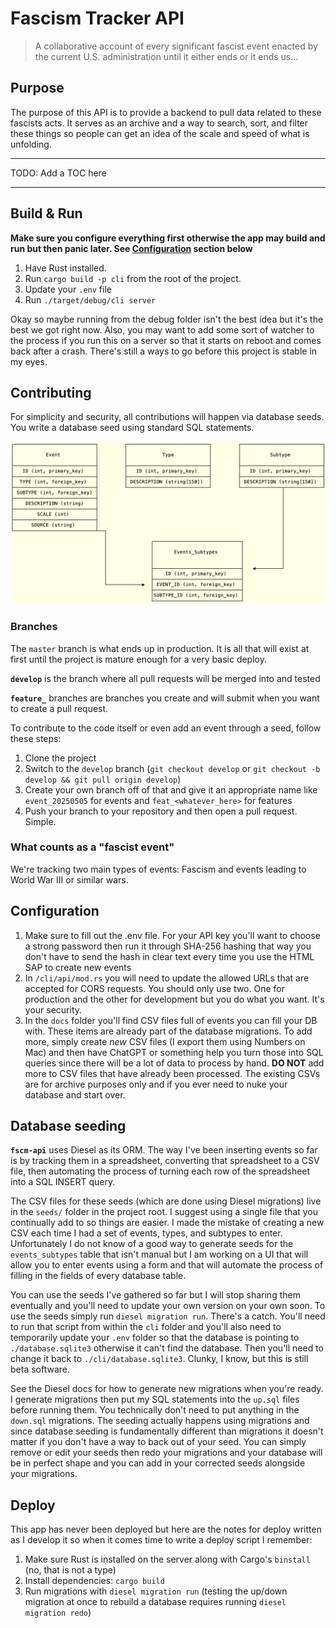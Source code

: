 # Fascism Tracker API

> A collaborative account of every significant fascist event enacted by the current U.S. administration until it either ends or it ends us...

## Purpose

The purpose of this API is to provide a backend to pull data related to these fascists acts. It serves as an archive
and a way to search, sort, and filter these things so people can get an idea of the scale and speed of what is unfolding.

---
TODO: Add a TOC here

---

## Build & Run

__Make sure you configure everything first otherwise the app may build and run
but then panic later. See [Configuration](#configuration) section below__

1. Have Rust installed.
2. Run `cargo build -p cli` from the root of the project.
3. Update your `.env` file
4. Run `./target/debug/cli server`

Okay so maybe running from the debug folder isn't the best idea but it's the best we got
right now. Also, you may want to add some sort of watcher to the process if you run this 
on a server so that it starts on reboot and comes back after a crash. There's still
a ways to go before this project is stable in my eyes.

## Contributing

For simplicity and security, all contributions will happen via database
seeds. You write a database seed using standard SQL statements.

![Database diagram](./docs/fscm-api-db.png)

### Branches

The `master` branch is what ends up in production. It is all that will exist at first 
until the project is mature enough for a very basic deploy.

__`develop`__ is the branch where all pull requests will be merged into and tested

__`feature_`__ branches are branches you create and will submit when you want to create 
a pull request. 

To contribute to the code itself or even add an event through a seed, follow these steps:

1. Clone the project
2. Switch to the `develop` branch (`git checkout develop` or `git checkout -b develop && git pull origin develop`)
3. Create your own branch off of that and give it an appropriate name like `event_20250505` for events and `feat_<whatever_here>` for features
4. Push your branch to your repository and then open a pull request. Simple.

### What counts as a "fascist event"

We're tracking two main types of events: Fascism and events leading to World War III or similar wars.

## Configuration

1. Make sure to fill out the .env file. For your API key you'll want to choose a strong password then run it through SHA-256 hashing that way you don't have to send the hash in clear text every time you use the HTML SAP to create new events
2. In `/cli/api/mod.rs` you will need to update the allowed URLs that are accepted for CORS requests. You should only use two. One for production and the other for development but you do what you want. It's your security.
3. In the `docs` folder you'll find CSV files full of events you can fill your DB with. These items are already part of the database migrations. To add more, simply create *new* CSV files (I export them using Numbers on Mac) and then have ChatGPT or something help you turn those into SQL queries since there will be a lot of data to process by hand. __DO NOT__ add more to CSV files that have already been processed. The existing CSVs are for archive purposes only and if you ever need to nuke your database and start over.

## Database seeding

__`fscm-api`__ uses Diesel as its ORM. The way I've been inserting events so far is by tracking them in a spreadsheet, converting that spreadsheet to a CSV file, then automating the process of turning each row of the spreadsheet into a SQL INSERT query.

The CSV files for these seeds (which are done using Diesel migrations) live in the `seeds/` folder in the project root. I suggest using a single file that you continually add to so things are easier. I made the mistake of creating a new CSV each time I had a set of events, types, and subtypes to enter. Unfortunately I do not know of a good way to generate seeds for the `events_subtypes` table that isn't manual but I am working on a UI that will allow you to enter events using a form and that will automate the process of filling in the fields of every database table.

You can use the seeds I've gathered so far but I will stop sharing them eventually and you'll need to update your own version on your own soon. To use the seeds simply run `diesel migration run`. There's a catch. You'll need to run that script from within the `cli` folder and you'll also need to temporarily update your `.env` folder so that the database is pointing to `./database.sqlite3` otherwise it can't find the database. Then you'll need to change it back to `./cli/database.sqlite3`. Clunky, I know, but this is still beta software.

See the Diesel docs for how to generate new migrations when you're ready. I generate migrations then put my SQL statements into the `up.sql` files before running them. You technically don't need to put anything in the `down.sql` migrations. The seeding actually happens using migrations and since database seeding is fundamentally different than migrations it doesn't matter if you don't have  a way to back out of your seed. You can simply remove or edit your seeds then redo your migrations and your database will be in perfect shape and you can add in your corrected seeds alongside your migrations.

## Deploy

This app has never been deployed but here are the notes for deploy written as 
I develop it so when it comes time to write a deploy script I remember:

1. Make sure Rust is installed on the server along with Cargo's `binstall` (no, that is not a type)
2. Install dependencies: `cargo build`
3. Run migrations with `diesel migration run` (testing the up/down migration at once to rebuild a database requires running `diesel migration redo`)
